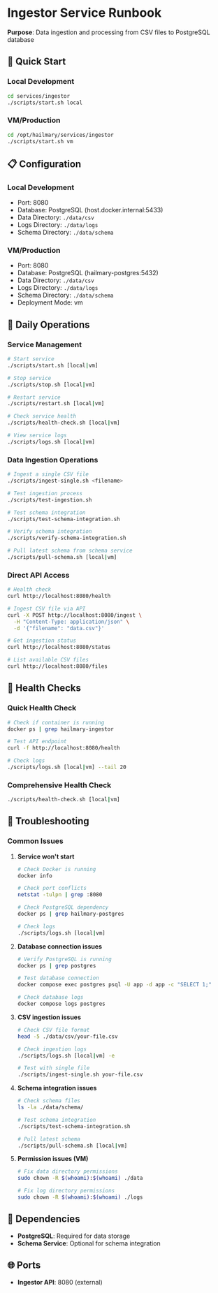# Ingestor Service Runbook

**Purpose**: Data ingestion and processing from CSV files to PostgreSQL database

## 🚀 Quick Start

### Local Development
```bash
cd services/ingestor
./scripts/start.sh local
```

### VM/Production
```bash
cd /opt/hailmary/services/ingestor
./scripts/start.sh vm
```

## 📋 Configuration

### Local Development
- Port: 8080
- Database: PostgreSQL (host.docker.internal:5433)
- Data Directory: `./data/csv`
- Logs Directory: `./data/logs`
- Schema Directory: `./data/schema`

### VM/Production
- Port: 8080
- Database: PostgreSQL (hailmary-postgres:5432)
- Data Directory: `./data/csv`
- Logs Directory: `./data/logs`
- Schema Directory: `./data/schema`
- Deployment Mode: vm

## 🔧 Daily Operations

### Service Management
```bash
# Start service
./scripts/start.sh [local|vm]

# Stop service
./scripts/stop.sh [local|vm]

# Restart service
./scripts/restart.sh [local|vm]

# Check service health
./scripts/health-check.sh [local|vm]

# View service logs
./scripts/logs.sh [local|vm]
```

### Data Ingestion Operations
```bash
# Ingest a single CSV file
./scripts/ingest-single.sh <filename>

# Test ingestion process
./scripts/test-ingestion.sh

# Test schema integration
./scripts/test-schema-integration.sh

# Verify schema integration
./scripts/verify-schema-integration.sh

# Pull latest schema from schema service
./scripts/pull-schema.sh [local|vm]
```

### Direct API Access
```bash
# Health check
curl http://localhost:8080/health

# Ingest CSV file via API
curl -X POST http://localhost:8080/ingest \
  -H "Content-Type: application/json" \
  -d '{"filename": "data.csv"}'

# Get ingestion status
curl http://localhost:8080/status

# List available CSV files
curl http://localhost:8080/files
```

## 🏥 Health Checks

### Quick Health Check
```bash
# Check if container is running
docker ps | grep hailmary-ingestor

# Test API endpoint
curl -f http://localhost:8080/health

# Check logs
./scripts/logs.sh [local|vm] --tail 20
```

### Comprehensive Health Check
```bash
./scripts/health-check.sh [local|vm]
```

## 🔧 Troubleshooting

### Common Issues

1. **Service won't start**
   ```bash
   # Check Docker is running
   docker info
   
   # Check port conflicts
   netstat -tulpn | grep :8080
   
   # Check PostgreSQL dependency
   docker ps | grep hailmary-postgres
   
   # Check logs
   ./scripts/logs.sh [local|vm]
   ```

2. **Database connection issues**
   ```bash
   # Verify PostgreSQL is running
   docker ps | grep postgres
   
   # Test database connection
   docker compose exec postgres psql -U app -d app -c "SELECT 1;"
   
   # Check database logs
   docker compose logs postgres
   ```

3. **CSV ingestion issues**
   ```bash
   # Check CSV file format
   head -5 ./data/csv/your-file.csv
   
   # Check ingestion logs
   ./scripts/logs.sh [local|vm] -e
   
   # Test with single file
   ./scripts/ingest-single.sh your-file.csv
   ```

4. **Schema integration issues**
   ```bash
   # Check schema files
   ls -la ./data/schema/
   
   # Test schema integration
   ./scripts/test-schema-integration.sh
   
   # Pull latest schema
   ./scripts/pull-schema.sh [local|vm]
   ```

5. **Permission issues (VM)**
   ```bash
   # Fix data directory permissions
   sudo chown -R $(whoami):$(whoami) ./data
   
   # Fix log directory permissions
   sudo chown -R $(whoami):$(whoami) ./logs
   ```

## 🔗 Dependencies

- **PostgreSQL**: Required for data storage
- **Schema Service**: Optional for schema integration

## 🌐 Ports

- **Ingestor API**: 8080 (external)
